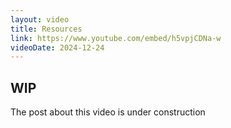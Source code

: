 ```yaml
---
layout: video
title: Resources
link: https://www.youtube.com/embed/h5vpjCDNa-w
videoDate: 2024-12-24
---
```


## WIP

The post about this video is under construction